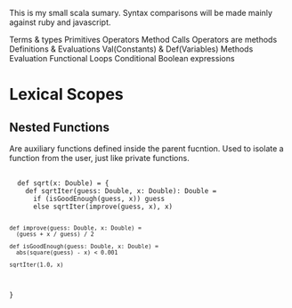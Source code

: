 This is my small scala sumary. Syntax comparisons will be made mainly against ruby and javascript.

Terms & types
 Primitives
 Operators
 Method Calls
 Operators are methods
Definitions & Evaluations
 Val(Constants) & Def(Variables)
 Methods
 Evaluation
Functional Loops
 Conditional
 Boolean expressions
<h1>Lexical Scopes</h1>
<h2>Nested Functions</h2>
Are auxiliary functions defined inside the parent fucntion. Used to isolate a function from the user, just like private functions.
<pre>
 <code>
  def sqrt(x: Double) = {
    def sqrtIter(guess: Double, x: Double): Double =
      if (isGoodEnough(guess, x)) guess
      else sqrtIter(improve(guess, x), x)

    def improve(guess: Double, x: Double) =
      (guess + x / guess) / 2

    def isGoodEnough(guess: Double, x: Double) =
      abs(square(guess) - x) < 0.001

    sqrtIter(1.0, x)
  }
 </code>
</pre>
